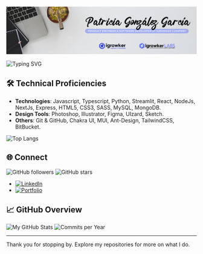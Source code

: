 ![Header](Assets/banner.png)

![Typing SVG](https://readme-typing-svg.herokuapp.com?font=Fira+Code&size=24&duration=5000&color=667AFB&lines=Hey+there!+I'm+Patricia;Product+Engineer+and;+Software+Dev+at+Igrowker)

## 🛠️ Technical Proficiencies

- **Technologies**: Javascript, Typescript, Python, Streamlit, React, NodeJs, NextJs, Express, HTML5, CSS3, SASS, MySQL, MongoDB.
- **Design Tools**: Photoshop, Illustrator, Figma, UIzard, Sketch.
- **Others**: Git & GitHub, Chakra UI, MUI, Ant-Design, TailwindCSS, BitBucket.

![Top Langs](https://github-readme-stats.vercel.app/api/top-langs/?username=patrigarcia&layout=compact&theme=radical)

## 🌐 Connect

![GitHub followers](https://img.shields.io/github/followers/patrigarcia?style=social)
![GitHub stars](https://img.shields.io/github/stars/patrigarcia?style=social)

- [![LinkedIn](https://img.shields.io/badge/LinkedIn-Connect-blue)](https://www.linkedin.com/in/patggarcia/)
- [![Portfolio](https://img.shields.io/badge/Portfolio-Visit-blue)](https://www.patgonzalez.me)

## 📈 GitHub Overview

![My GitHub Stats](https://github-readme-stats.vercel.app/api?username=patrigarcia&show_icons=true&theme=radical)
![Commits per Year](https://github-readme-streak-stats.herokuapp.com/?user=patrigarcia&theme=radical)

---

Thank you for stopping by. Explore my repositories for more on what I do.
